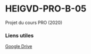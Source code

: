 # HEIGVD-PRO-B-05
Projet du cours PRO (2020)

### Liens utiles
[Google Drive](https://drive.google.com/drive/folders/1h3pftY42kTYfaN2R6FOvPVxIEiGOpM0N)

